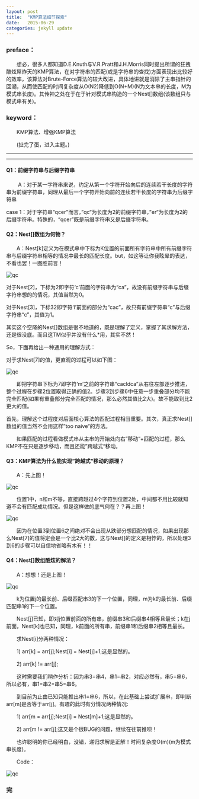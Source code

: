 ```yaml
---
layout: post
title:  "KMP算法细节探索"
date:   2015-06-29
categories: jekyll update
---
```

### **preface：**
　　想必，很多人都知道D.E.Knuth与V.R.Pratt和J.H.Morris同时提出所谓的狂拽酷炫屌炸天的KMP算法，在对字符串的匹配(或是字符串的查找)方面表现出比较好的效率，该算法对Brute-Force算法的较大改进，具体地讲就是消除了主串指针的回溯，从而使匹配的时间复杂度从O(N2)降低到O(N+M)(N为文本串的长度，M为模式串长度)。其传神之处在于在于针对模式串构造的一个Nest[]数组(该数组只与模式串有关)。

### **keyword：**
　　KMP算法、增强KMP算法

　　(扯完了蛋，进入主题。)

---
---
#### **Q1：前缀字符串与后缀字符串**

　　 A：对于某一字符串来说，约定从第一个字符开始向后的连续若干长度的字符串为前缀字符串，同理从最后一个字符开始向前的连续若干长度的字符串为后缀字符串

case 1：对于字符串“qcer”而言，”qc“为长度为2的前缀字符串，”er“为长度为2的后缀字符串。特殊的，“qcer”既是前缀字符串又是后缀字符串。

#### **Q2：Nest[]数组为何物？**

　　A：Nest[k]定义为在模式串中下标为K位置的前面所有字符串中所有前缀字符串与后缀字符串相等的情况中最长的匹配长度。but，如这等让你我眩晕的表达，不看也罢！一图胜前言！

![qc](https://qcer.github.io/blog/images_blog/kmp_algo/1.jpg)

对于Nest[2]，下标为2即字符‘c’前面的字符串为“ca”，故没有前缀字符串与后缀字符串想的的情况，其值当然为0。

对于Nest[3]，下标32即字符‘l’前面的部分为“cac”，故只有前缀字符串“c”与后缀字符串“c”，其值为1。

其实这个空降的Nest[]数组是很不地道的，既是理解了定义，掌握了其求解方法，还是很没底。而且这TM似乎并没有什么*用，其实不然！

So，下面再给出一种通用的理解方式：

对于求Nest[7]的值，更直观的过程可以如下图：

![qc](https://qcer.github.io/blog/images_blog/kmp_algo/2.jpg)

　　即把字符串下标为7即字符‘m’之前的字符串“cacldca”从右往左部逐步推进，整个过程在步骤2位置取得正确的值2。步骤3到步骤6中任意一步重叠部分均不能完全匹配(如果有重叠部分完全匹配的情况，那么必然其值比2大)。故不能取到比2更大的值。

首先，理解这个过程度对后面核心算法的匹配过程相当重要。其次，真正求Nest[]数组的值当然不会用这样”too naive“的方法。

　　如果匹配的过程看做模式串从主串的开始处向右”移动“+匹配的过程，那么KMP不在只是逐步移动，而且还能”跨越式“移动。

#### **Q3：KMP算法为什么能实现”跨越式“移动的原理？**

　　A：先上图！

![qc](https://qcer.github.io/blog/images_blog/kmp_algo/3.jpg)

　　位置1中，n和m不等，直接跨越过4个字符到位置2处，中间都不用比较就知道不会有匹配成功情况。但是这样做的底气何在？？再上图！

![qc](https://qcer.github.io/blog/images_blog/kmp_algo/4.jpg)

　　因为在位置3到位置6之间绝对不会出现从跌部分想匹配的情况，如果出现那么Nest[7]的值将定会是一个比2大的数，这与Nest[]的定义是相悖的，所以处理3到6的步骤可以自信地省略有木有！！

#### **Q4：Nest[]数组酷炫的解法？**

　　A：想想！还是上图！

![qc](https://qcer.github.io/blog/images_blog/kmp_algo/5.jpg)

　　k为位置j的最长前、后缀匹配串3的下一个位置，同理，m为k的最长前、后缀匹配串1的下一个位置。

　　Nest[j]已知，即对j位置前面的所有串，前缀串3和后缀串4相等且最长；k在j前面，Nest[k]也已知，同理，k前面的所有串，前缀串1和后缀串2相等且最长。

　　求Nest[i]分两种情况：

　　1) arr[k] = arr[j];Nest[i] = Nest[j]+1;这是显然的。

　　2) arr[k] != arr[j];

　　这时需要我们稍作分析：因为串3=串4，串1=串2，对应必然有，串5=串6，所以必有，串1=串2=串5=串6。

　　到目前为止由已知只能推出串1=串6，所以，在此基础上尝试扩展串，即判断arr[m]是否等于arr[j]。有趣的此时有分情况两种情况:

　　1) arr[m = arr[j];Nest[i] = Nest[m]+1;这是显然的。

　　2) arr[m != arr[j];这又是个很BUG的问题，继续在往前推呗！

　　也许聪明的你已经明白，没错，递归求解是正解！时间复杂度O(m)(m为模式串长度)。

　　Code：

![qc](https://qcer.github.io/blog/images_blog/kmp_algo/6.jpg)

### **完**
